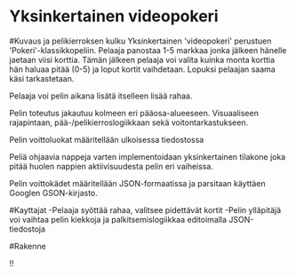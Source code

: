 Yksinkertainen videopokeri
==========================

#Kuvaus ja pelikierroksen kulku
Yksinkertainen 'videopokeri' perustuen 'Pokeri'-klassikkopeliin. Pelaaja panostaa 1-5 markkaa jonka jälkeen hänelle jaetaan viisi korttia. Tämän jälkeen pelaaja voi valita kuinka monta korttia hän haluaa pitää (0-5) ja loput kortit vaihdetaan. Lopuksi pelaajan saama käsi tarkastetaan. 

Pelaaja voi pelin aikana lisätä itselleen lisää rahaa.

Pelin toteutus jakautuu kolmeen eri pääosa-alueeseen.
Visuaaliseen rajapintaan, pää-/pelikierroslogiikkaan sekä voitontarkastukseen.

Pelin voittoluokat määritellään ulkoisessa tiedostossa

Peliä ohjaavia nappeja varten implementoidaan yksinkertainen tilakone joka pitää huolen nappien aktiivisuudesta pelin eri vaiheissa. 

Pelin voittokädet määritellään JSON-formaatissa ja parsitaan käyttäen Googlen GSON-kirjasto.

#Kayttajat
-Pelaaja syöttää rahaa, valitsee pidettävät kortit 
-Pelin ylläpitäjä voi vaihtaa pelin kiekkoja ja palkitsemislogiikkaa editoimalla JSON-tiedostoja

#Rakenne

!!

